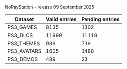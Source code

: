 NoPayStation - release 09 September 2025

|  Dataset  |Valid entries|Pending entries|
|-----------|-------------|---------------|
| PS3_GAMES |     8135    |      1302     |
|  PS3_DLCS |    11999    |     11118     |
| PS3_THEMES|     939     |      739      |
|PS3_AVATARS|     1605    |      1488     |
| PS3_DEMOS |     489     |       23      |